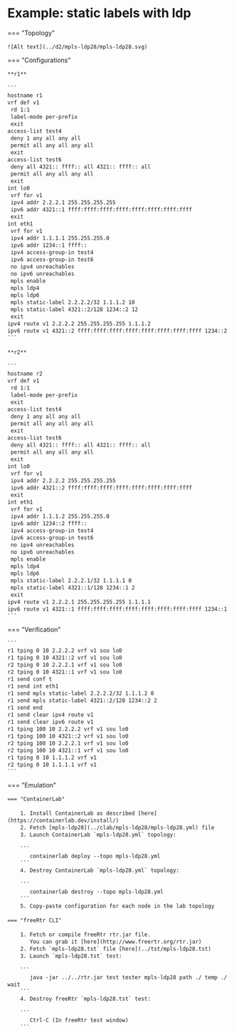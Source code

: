 # Example: static labels with ldp

=== "Topology"

    ![Alt text](../d2/mpls-ldp28/mpls-ldp28.svg)

=== "Configurations"

    **r1**

    ```
    hostname r1
    vrf def v1
     rd 1:1
     label-mode per-prefix
     exit
    access-list test4
     deny 1 any all any all
     permit all any all any all
     exit
    access-list test6
     deny all 4321:: ffff:: all 4321:: ffff:: all
     permit all any all any all
     exit
    int lo0
     vrf for v1
     ipv4 addr 2.2.2.1 255.255.255.255
     ipv6 addr 4321::1 ffff:ffff:ffff:ffff:ffff:ffff:ffff:ffff
     exit
    int eth1
     vrf for v1
     ipv4 addr 1.1.1.1 255.255.255.0
     ipv6 addr 1234::1 ffff::
     ipv4 access-group-in test4
     ipv6 access-group-in test6
     no ipv4 unreachables
     no ipv6 unreachables
     mpls enable
     mpls ldp4
     mpls ldp6
     mpls static-label 2.2.2.2/32 1.1.1.2 10
     mpls static-label 4321::2/128 1234::2 12
     exit
    ipv4 route v1 2.2.2.2 255.255.255.255 1.1.1.2
    ipv6 route v1 4321::2 ffff:ffff:ffff:ffff:ffff:ffff:ffff:ffff 1234::2
    ```

    **r2**

    ```
    hostname r2
    vrf def v1
     rd 1:1
     label-mode per-prefix
     exit
    access-list test4
     deny 1 any all any all
     permit all any all any all
     exit
    access-list test6
     deny all 4321:: ffff:: all 4321:: ffff:: all
     permit all any all any all
     exit
    int lo0
     vrf for v1
     ipv4 addr 2.2.2.2 255.255.255.255
     ipv6 addr 4321::2 ffff:ffff:ffff:ffff:ffff:ffff:ffff:ffff
     exit
    int eth1
     vrf for v1
     ipv4 addr 1.1.1.2 255.255.255.0
     ipv6 addr 1234::2 ffff::
     ipv4 access-group-in test4
     ipv6 access-group-in test6
     no ipv4 unreachables
     no ipv6 unreachables
     mpls enable
     mpls ldp4
     mpls ldp6
     mpls static-label 2.2.2.1/32 1.1.1.1 0
     mpls static-label 4321::1/128 1234::1 2
     exit
    ipv4 route v1 2.2.2.1 255.255.255.255 1.1.1.1
    ipv6 route v1 4321::1 ffff:ffff:ffff:ffff:ffff:ffff:ffff:ffff 1234::1
    ```

=== "Verification"

    ```
    r1 tping 0 10 2.2.2.2 vrf v1 sou lo0
    r1 tping 0 10 4321::2 vrf v1 sou lo0
    r2 tping 0 10 2.2.2.1 vrf v1 sou lo0
    r2 tping 0 10 4321::1 vrf v1 sou lo0
    r1 send conf t
    r1 send int eth1
    r1 send mpls static-label 2.2.2.2/32 1.1.1.2 0
    r1 send mpls static-label 4321::2/128 1234::2 2
    r1 send end
    r1 send clear ipv4 route v1
    r1 send clear ipv6 route v1
    r1 tping 100 10 2.2.2.2 vrf v1 sou lo0
    r1 tping 100 10 4321::2 vrf v1 sou lo0
    r2 tping 100 10 2.2.2.1 vrf v1 sou lo0
    r2 tping 100 10 4321::1 vrf v1 sou lo0
    r1 tping 0 10 1.1.1.2 vrf v1
    r2 tping 0 10 1.1.1.1 vrf v1
    ```

=== "Emulation"

    === "ContainerLab"

        1. Install ContainerLab as described [here](https://containerlab.dev/install/)  
        2. Fetch [mpls-ldp28](../clab/mpls-ldp28/mpls-ldp28.yml) file  
        3. Launch ContainerLab `mpls-ldp28.yml` topology:  

        ```
           containerlab deploy --topo mpls-ldp28.yml  
        ```
        4. Destroy ContainerLab `mpls-ldp28.yml` topology:  

        ```
           containerlab destroy --topo mpls-ldp28.yml  
        ```
        5. Copy-paste configuration for each node in the lab topology

    === "freeRtr CLI"

        1. Fetch or compile freeRtr rtr.jar file.  
           You can grab it [here](http://www.freertr.org/rtr.jar)  
        2. Fetch `mpls-ldp28.tst` file [here](../tst/mpls-ldp28.tst)  
        3. Launch `mpls-ldp28.tst` test:  

        ```
           java -jar ../../rtr.jar test tester mpls-ldp28 path ./ temp ./ wait
        ```
        4. Destroy freeRtr `mpls-ldp28.tst` test:  

        ```
           Ctrl-C (In freeRtr test window)
        ```

